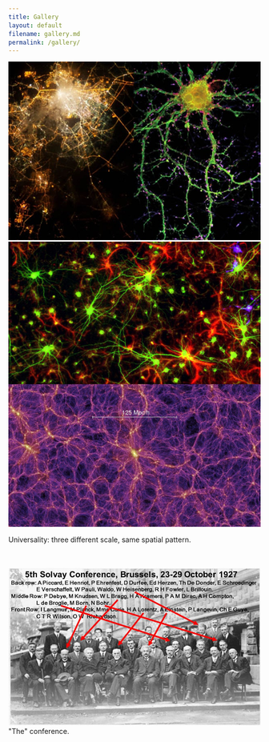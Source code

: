 ```yaml
---
title: Gallery
layout: default
filename: gallery.md
permalink: /gallery/
--- 
```



![Neuron vs city](/docs/assets/citiesandneurons3.jpg "Neuron vs city") ![Neurons vs cosmic large scale structure](/docs/assets/image_9066e-Brain-Universe.jpg "Neurons vs cosmic large scale structure")

Universality: three different scale, same spatial pattern.

<br><br>
![Solvay 1927](/docs/assets/slide_1.jpg)
"The" conference.

